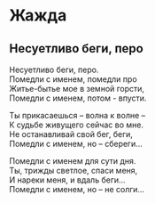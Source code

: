 # Жажда

## Несуетливо беги, перо

Несуетливо беги, перо.  
Помедли с именем, помедли про  
Житье-бытье мое в земной горсти,  
Помедли с именем,  потом  - впусти.  
  
Ты прикасаешься – волна к волне –  
К судьбе живущего сейчас во мне.  
Не останавливай свой бег, беги,  
Помедли с именем, но – сбереги…  
  
Помедли с именем для сути дня.  
Ты, трижды светлое, спаси меня,  
И нареки меня, и вдаль беги…  
Помедли с именем, но – не солги…  